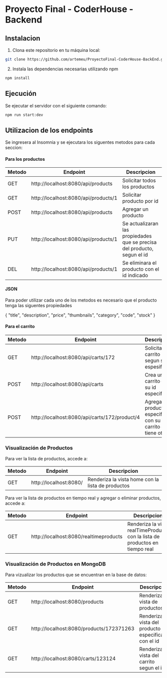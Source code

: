 # Proyecto Final - CoderHouse - Backend

## Instalacion

1. Clona este repositorio en tu máquina local:

```sh
git clone https://github.com/artemeu/ProyectoFinal-CoderHouse-BackEnd.git
```

2. Instala las dependencias necesarias utilizando npm

```sh
npm install
```

## Ejecución

Se ejecutar el servidor con el siguiente comando:

```sh
npm run start:dev
```

## Utilizacion de los endpoints

Se ingresera al Insomnia y se ejecutara los siguentes metodos para cada seccion:

#### Para los productos

| Metodo | Endpoint                             | Descripcion                                                              |
| ------ | ------------------------------------ | ------------------------------------------------------------------------ |
| GET    | http://localhost:8080/api/products   | Solicitar todos los productos                                            |
| GET    | http://localhost:8080/api/products/1 | Solicitar producto por id                                                |
| POST   | http://localhost:8080/api/products   | Agregar un producto                                                      |
| PUT    | http://localhost:8080/api/products/1 | Se actualizaran las propiedades que se precisa del producto, segun el id |
| DEL    | http://localhost:8080/api/products/1 | Se eliminara el producto con el id indicado                              |

#### JSON

Para poder utilizar cada uno de los metodos es necesario que el producto tenga las siguentes propiedades

{
"title",
"description",
"price",
"thumbnails",
"category",
"code",
"stock"
}

#### Para el carrito

| Metodo | Endpoint                                      | Descripcion                                                          |
| ------ | --------------------------------------------- | -------------------------------------------------------------------- |
| GET    | http://localhost:8080/api/carts/172           | Solicitar el carrito segun su id espesifico                          |
| POST   | http://localhost:8080/api/carts               | Crea un carrito con su id especifico                                 |
| POST   | http://localhost:8080/api/carts/172/product/4 | Agrega un producto especifico con su id al carrito que tiene otro id |

### Visualización de Productos

Para ver la lista de productos, accede a:

| Metodo | Endpoint               | Descripcion                                       |
| ------ | ---------------------- | ------------------------------------------------- |
| GET    | http://localhost:8080/ | Renderiza la vista home con la lista de productos |

Para ver la lista de productos en tiempo real y agregar o eliminar productos, accede a:

| Metodo | Endpoint                               | Descripcion                                                                  |
| ------ | -------------------------------------- | ---------------------------------------------------------------------------- |
| GET    | http://localhost:8080/realtimeproducts | Renderiza la vista realTimeProducts con la lista de productos en tiempo real |

### Visualización de Productos en MongoDB

Para vizualizar los productos que se encuentran en la base de datos:

| Metodo | Endpoint                                 | Descripcion                                            |
| ------ | ---------------------------------------- | ------------------------------------------------------ |
| GET    | http://localhost:8080/products           | Renderiza la vista de productos                        |
| GET    | http://localhost:8080/products/172371263 | Renderiza la vista del producto especificado con el id |
| GET    | http://localhost:8080/carts/123124       | Renderiza la vista del carrito segun el id             |
